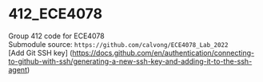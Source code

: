 # 412_ECE4078

Group 412 code for ECE4078  
Submodule source: ```https://github.com/calvong/ECE4078_Lab_2022```  
[Add Git SSH key] (https://docs.github.com/en/authentication/connecting-to-github-with-ssh/generating-a-new-ssh-key-and-adding-it-to-the-ssh-agent)
